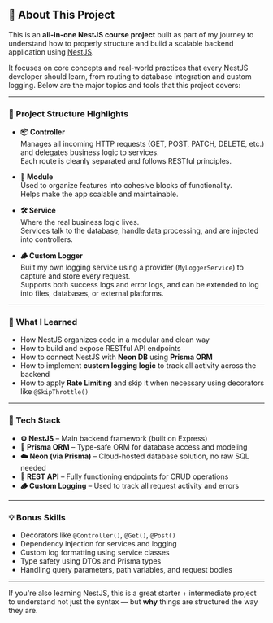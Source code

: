 ## 🚀 About This Project

This is an **all-in-one NestJS course project** built as part of my journey to understand how to properly structure and build a scalable backend application using [NestJS](https://nestjs.com/).

It focuses on core concepts and real-world practices that every NestJS developer should learn, from routing to database integration and custom logging. Below are the major topics and tools that this project covers:

---

### 📁 Project Structure Highlights

- **📦 Controller**  
  Manages all incoming HTTP requests (GET, POST, PATCH, DELETE, etc.) and delegates business logic to services.  
  Each route is cleanly separated and follows RESTful principles.

- **🧩 Module**  
  Used to organize features into cohesive blocks of functionality.  
  Helps make the app scalable and maintainable.

- **🛠️ Service**  
  Where the real business logic lives.  
  Services talk to the database, handle data processing, and are injected into controllers.

- **🪵 Custom Logger**  
  Built my own logging service using a provider (`MyLoggerService`) to capture and store every request.  
  Supports both success logs and error logs, and can be extended to log into files, databases, or external platforms.

---

### 🧠 What I Learned

- How NestJS organizes code in a modular and clean way
- How to build and expose RESTful API endpoints
- How to connect NestJS with **Neon DB** using **Prisma ORM**
- How to implement **custom logging logic** to track all activity across the backend
- How to apply **Rate Limiting** and skip it when necessary using decorators like `@SkipThrottle()`

---

### 🧰 Tech Stack

- **⚙️ NestJS** – Main backend framework (built on Express)
- **📡 Prisma ORM** – Type-safe ORM for database access and modeling
- **☁️ Neon (via Prisma)** – Cloud-hosted database solution, no raw SQL needed
- **🧪 REST API** – Fully functioning endpoints for CRUD operations
- **🪵 Custom Logging** – Used to track all request activity and errors

---

### 💡 Bonus Skills

- Decorators like `@Controller()`, `@Get()`, `@Post()`
- Dependency injection for services and logging
- Custom log formatting using service classes
- Type safety using DTOs and Prisma types
- Handling query parameters, path variables, and request bodies

---

If you're also learning NestJS, this is a great starter + intermediate project to understand not just the syntax — but **why** things are structured the way they are.
